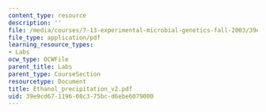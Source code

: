 ```yaml
---
content_type: resource
description: ''
file: /media/courses/7-13-experimental-microbial-genetics-fall-2003/39e9cd67119608c375bcd6ebe6079000_Ethanol_precipitation_v2.pdf
file_type: application/pdf
learning_resource_types:
- Labs
ocw_type: OCWFile
parent_title: Labs
parent_type: CourseSection
resourcetype: Document
title: Ethanol_precipitation_v2.pdf
uid: 39e9cd67-1196-08c3-75bc-d6ebe6079000
---
```

